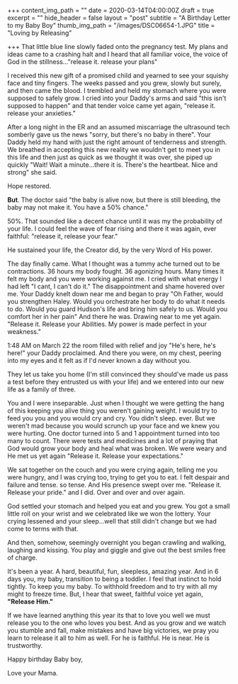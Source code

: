 +++
content_img_path = ""
date = 2020-03-14T04:00:00Z
draft = true
excerpt = ""
hide_header = false
layout = "post"
subtitle = "A Birthday Letter to my Baby Boy"
thumb_img_path = "/images/DSC06654-1.JPG"
title = "Loving by Releasing"

+++
That little blue line slowly faded onto the pregnancy test. My plans and ideas came to a crashing halt and I heard that all familiar voice, the voice of God in the stillness..."release it. release your plans"

I received this new gift of a promised child and yearned to see your squishy face and tiny fingers. The weeks passed and you grew, slowly but surely, and then came the blood. I trembled and held my stomach where you were supposed to safely grow. I cried into your Daddy's arms and said "this isn't supposed to happen" and that tender voice came yet again, "release it. release your anxieties."

After a long night in the ER and an assumed miscarriage the ultrasound tech somberly gave us the news "sorry, but there's no baby in there". Your Daddy held my hand with just the right amount of tenderness and strength. We breathed in accepting this new reality we wouldn't get to meet you in this life and then just as quick as we thought it was over, she piped up quickly "Wait! Wait a minute...there it is. There's the heartbeat. Nice and strong" she said. 

Hope restored. 

**But**. The doctor said "the baby is alive now, but there is still bleeding, the baby may not make it. You have a 50% chance." 

50%. That sounded like a decent chance until it was my the probability of your life. I could feel the wave of fear rising and there it was again, ever faithful: "release it, release your fear." 

He sustained your life, the Creator did, by the very Word of His power. 

The day finally came. What I thought was a tummy ache turned out to be contractions. 36 hours my body fought. 36 agonizing hours. Many times it felt my body and you were working against me. I cried with what energy I had left "I cant, I can't do it." The disappointment and shame hovered over me. Your Daddy knelt down near me and began to pray "Oh Father, would you strengthen Haley. Would you orchestrate her body to do what it needs to do. Would you guard Hudson's life and bring him safely to us. Would you comfort her in her pain" And there he was. Drawing near to me yet again. "Release it. Release your Abilities. My power is made perfect in your weakness."

1:48 AM on March 22 the room filled with relief and joy "He's here, he's here!" your Daddy proclaimed. And there you were, on my chest, peering into my eyes and it felt as if I'd never known a day without you. 

They let us take you home (I'm still convinced they should've made us pass a test before they entrusted us with your life) and we entered into our new life as a family of three. 

You and I were inseparable. Just when I thought we were getting the hang of this keeping you alive thing you weren't gaining weight. I would try to feed you you and you would cry and cry. You didn't sleep. ever. But we weren't mad because you would scrunch up your face and we knew you were hurting. One doctor turned into 5 and 1 appointment turned into too many to count. There were tests and medicines and a lot of praying that God would grow your body and heal what was broken. We were weary and He met us yet again "Release it. Release your expectations."

We sat together on the couch and you were crying again, telling me you were hungry, and I was crying too, trying to get you to eat. I felt despair and failure and tense. so tense. And His presence swept over me. "Release it. Release your pride." and I did. Over and over and over again. 

God settled your stomach and helped you eat and you grew. You got a small little roll on your wrist and we celebrated like we won the lottery. Your crying lessened and your sleep...well that still didn't change but we had come to terms with that. 

And then, somehow, seemingly overnight you began crawling and walking, laughing and kissing. You play and giggle and give out the best smiles free of charge. 

It's been a year. A hard, beautiful, fun, sleepless, amazing year. And in 6 days you, my baby, transition to being a toddler. I feel that instinct to hold tightly. To keep you my baby. To withhold freedom and to try with all my might to freeze time. But, I hear that sweet, faithful voice yet again, **"Release Him."**

If we have learned anything this year its that to love you well we must release you to the one who loves you best. And as you grow and we watch you stumble and fall, make mistakes and have big victories, we pray you learn to release it all to him as well. For he is faithful. He is near. He is trustworthy. 

Happy birthday Baby boy, 

Love your Mama.